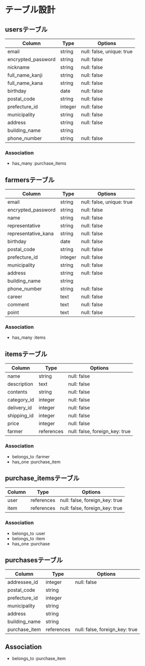 # テーブル設計

## usersテーブル

| Column               | Type    | Options                   |
| -------------------- | ------- | ------------------------- |
| email                | string  | null: false, unique: true |
| encrypted_password   | string  | null: false               |
| nickname             | string  | null: false               |
| full_name_kanji      | string  | null: false               |
| full_name_kana       | string  | null: false               |
| birthday             | date    | null: false               |
| postal_code          | string  | null: false               |
| prefecture_id        | integer | null: false               |
| municipality         | string  | null: false               |
| address              | string  | null: false               |
| building_name        | string  |                           |
| phone_number         | string  | null: false               |


### Association

- has_many :purchase_items

## farmersテーブル

| Column             | Type       | Options                        |
| ------------------ | ---------- | ------------------------------ |
| email              | string     | null: false, unique: true      |
| encrypted_password | string     | null: false                    |
| name               | string     | null: false                    |
| representative     | string     | null: false                    |
| representative_kana| string     | null: false                    |
| birthday           | date       | null: false                    |
| postal_code        | string     | null: false                    |
| prefecture_id      | integer    | null: false                    |
| municipality       | string     | null: false                    |
| address            | string     | null: false                    |
| building_name      | string     |                                |
| phone_number       | string     | null: false                    |
| career             | text       | null: false                    |
| comment            | text       | null: false                    |
| point              | text       | null: false                    |

### Association

- has_many :items

## itemsテーブル

| Column        | Type       | Options                        |
| ------------- | ---------- | ------------------------------ |
| name          | string     | null: false                    |
| description   | text       | null: false                    |
| contents      | string     | null: false                    |
| category_id   | integer    | null: false                    |
| delivery_id   | integer    | null: false                    |
| shipping_id   | integer    | null: false                    |
| price         | integer    | null: false                    |
| farmer        | references | null: false, foreign_key: true |

### Association

- belongs_to :farmer
- has_one    :purchase_item

## purchase_itemsテーブル

| Column  | Type       | Options                        |
| ------- | ---------- | ------------------------------ |
| user    | references | null: false, foreign_key: true |
| item    | references | null: false, foreign_key: true |

### Association

- belongs_to :user
- belongs_to :item
- has_one    :purchase

## purchasesテーブル

| Column         | Type       | Options                        |
| -------------- | ---------- | ------------------------------ |
| addressee_id   | integer    | null: false                    |
| postal_code    | string     |                                |
| prefecture_id  | integer    |                                |
| municipality   | string     |                                |
| address        | string     |                                |
| building_name  | string     |                                |
| purchase_item  | references | null: false, foreign_key: true |

## Association

- belongs_to :purchase_item